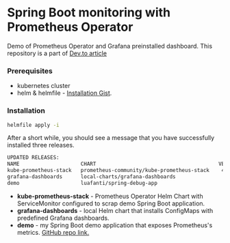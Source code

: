 # Spring Boot monitoring with Prometheus Operator
Demo of Prometheus Operator and Grafana preinstalled dashboard. This repository is a part of [Dev.to article](https://dev.to/luafanti/spring-boot-monitoring-with-prometheus-operator-40g1)

### Prerequisites 

- kubernetes cluster
- helm & helmfile - [Installation Gist](https://gist.github.com/luafanti/df3116022157cabd516ccd26cb8f7565).

### Installation


```bash
helmfile apply -i
```

After a short while, you should see a message that you have successfully installed three releases.

```bash
UPDATED RELEASES:
NAME                    CHART                                        VERSION
kube-prometheus-stack   prometheus-community/kube-prometheus-stack    43.2.0
grafana-dashboards      local-charts/grafana-dashboards                1.0.0
demo                    luafanti/spring-debug-app                      1.0.0
```

* **kube-prometheus-stack**  - Prometheus Operator Helm Chart with ServiceMonitor configured to scrap demo Spring Boot application.
* **grafana-dashboards** - local Helm chart that installs ConfigMaps with predefined Grafana dashboards.
* **demo** - my Spring Boot demo application that exposes Prometheus's metrics. [GitHub repo link.](https://github.com/luafanti/spring-boot-debug-app)